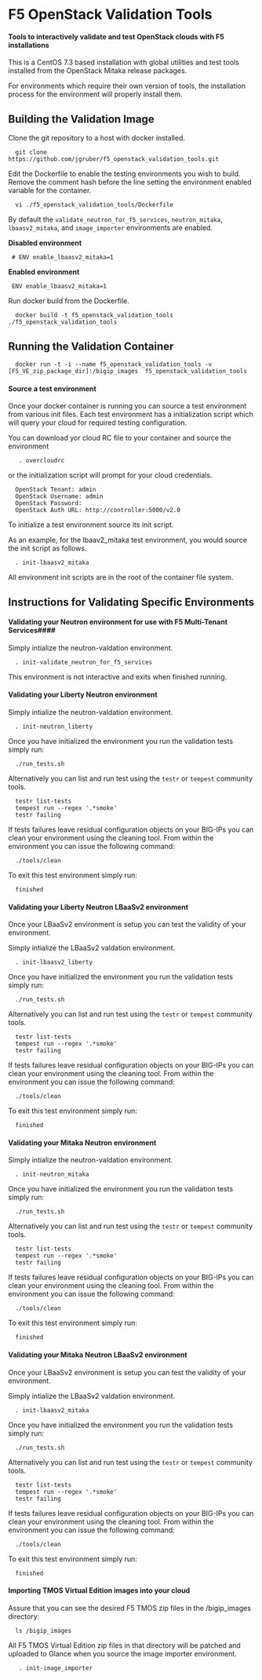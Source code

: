 # F5 OpenStack Validation Tools

#### Tools to interactively validate and test OpenStack clouds with F5 installations

This is a CentOS 7.3 based installation with global utilities and test tools installed from the OpenStack Mitaka release packages. 

For environments which require their own version of tools,  the installation process for the environment will properly install them.

## Building the Validation Image

Clone the git repository to a host with docker installed.

```
  git clone https://github.com/jgruber/f5_openstack_validation_tools.git
```

Edit the Dockerfile to enable the testing environments you wish to build. Remove the comment hash before the line setting the environment enabled variable for the container.

```
  vi ./f5_openstack_validation_tools/Dockerfile
```

By default the ```validate_neutron_for_f5_services```, ```neutron_mitaka```, ```lbaasv2_mitaka```, and ``image_importer`` environments are enabled.

**Disabled environment**

```
 # ENV enable_lbaasv2_mitaka=1
```

**Enabled environment**

```
 ENV enable_lbaasv2_mitaka=1
```

Run docker build from the Dockerfile.

```
  docker build -t f5_openstack_validation_tools ./f5_openstack_validation_tools
```

## Running the Validation Container

```
  docker run -t -i --name f5_openstack_validation_tools -v [F5_VE_zip_package_dir]:/bigip_images  f5_openstack_validation_tools
```

#### Source a test environment ####

Once your docker container is running you can source a test environment from various init files. Each test environment has a initialization script which will query your cloud for required testing configuration. 

You can download yor cloud RC file to your container and source the environment

```
   . overcloudrc
```
or the initialization script will prompt for your cloud credentials.

```
  OpenStack Tenant: admin
  OpenStack Username: admin
  OpenStack Password:
  OpenStack Auth URL: http://controller:5000/v2.0
```

To initialize a test environment source its init script. 

As an example, for the lbaav2_mitaka test environment, you would source the init script as follows.


```
  . init-lbaasv2_mitaka
```

All environment init scripts are in the root of the container file system.


## Instructions for Validating Specific Environments 


#### Validating your Neutron environment for use with F5 Multi-Tenant Services####

Simply intialize the neutron-valdation environment.

```
  . init-validate_neutron_for_f5_services
```

This environment is not interactive and exits when finished running.


#### Validating your Liberty Neutron environment ####

Simply intialize the neutron-valdation environment.

```
  . init-neutron_liberty
```

Once you have initialized the environment you run the validation tests simply run: 

```
  ./run_tests.sh
```

Alternatively you can list and run test using the ```testr``` or ```tempest``` community tools.

```
  testr list-tests
  tempest run --regex '.*smoke'
  testr failing
```

If tests failures leave residual configuration objects on your BIG-IPs you can clean your environment using the cleaning tool. From within the environment you can issue the following command:

```
  ./tools/clean
```

To exit this test environment simply run:

```
  finished
```


#### Validating your Liberty Neutron LBaaSv2 environment ####

Once your LBaaSv2 environment is setup you can test the validity of your environment.

Simply intialize the LBaaSv2 valdation environment.

```
  . init-lbaasv2_liberty
```

Once you have initialized the environment you run the validation tests simply run: 

```
  ./run_tests.sh
```

Alternatively you can list and run test using the ```testr``` or ```tempest``` community tools.

```
  testr list-tests
  tempest run --regex '.*smoke'
  testr failing
```

If tests failures leave residual configuration objects on your BIG-IPs you can clean your environment using the cleaning tool. From within the environment you can issue the following command:

```
  ./tools/clean
```

To exit this test environment simply run:

```
  finished
```


#### Validating your Mitaka Neutron environment ####

Simply intialize the neutron-valdation environment.

```
  . init-neutron_mitaka
```

Once you have initialized the environment you run the validation tests simply run: 

```
  ./run_tests.sh
```

Alternatively you can list and run test using the ```testr``` or ```tempest``` community tools.

```
  testr list-tests
  tempest run --regex '.*smoke'
  testr failing
```

If tests failures leave residual configuration objects on your BIG-IPs you can clean your environment using the cleaning tool. From within the environment you can issue the following command:

```
  ./tools/clean
```

To exit this test environment simply run:

```
  finished
```


#### Validating your Mitaka Neutron LBaaSv2 environment ####

Once your LBaaSv2 environment is setup you can test the validity of your environment.

Simply intialize the LBaaSv2 valdation environment.

```
  . init-lbaasv2_mitaka
```

Once you have initialized the environment you run the validation tests simply run: 

```
  ./run_tests.sh
```

Alternatively you can list and run test using the ```testr``` or ```tempest``` community tools.

```
  testr list-tests
  tempest run --regex '.*smoke'
  testr failing
```

If tests failures leave residual configuration objects on your BIG-IPs you can clean your environment using the cleaning tool. From within the environment you can issue the following command:

```
  ./tools/clean
```

To exit this test environment simply run:

```
  finished
```


#### Importing TMOS Virtual Edition images into your cloud ####

Assure that you can see the desired F5 TMOS zip files in the /bigip_images directory:

```
  ls /bigip_images
```

All F5 TMOS Virtual Edition zip files in that directory will be patched and uploaded to Glance when you source the image importer environment.

```
   . init-image_importer
```


